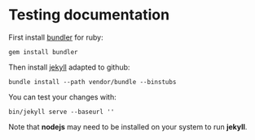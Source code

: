 # Testing documentation

First install [bundler](http://bundler.io/) for ruby:

```
gem install bundler
```

Then install [jekyll](http://jekyllrb.com/docs/usage/) adapted to github:

```
bundle install --path vendor/bundle --binstubs
```

You can test your changes with:

```
bin/jekyll serve --baseurl ''
```

Note that **nodejs** may need to be installed on your system to run **jekyll**.
